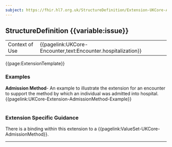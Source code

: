 ```yaml
---
subject: https://fhir.hl7.org.uk/StructureDefinition/Extension-UKCore-AdmissionMethod
---
```

## StructureDefinition {{variable:issue}}

<table id="addToTranspose">
<tr><td>Context of Use</td>
<td>{{pagelink:UKCore-Encounter,text:Encounter.hospitalization}}</td>
</tr>
</table>

{{page:ExtensionTemplate}}

<div id="Examples" class="tabcontent">
  <h3>Examples</h3>
  <b>Admission Method</b>- An example to illustrate the extension for an encounter to support the method by which an individual was admitted into hospital.<br>
  {{pagelink:UKCore-Extension-AdmissionMethod-Example}}
  <br><br>
</div>

<h3 id="guidance-admissionmethod">Extension Specific Guidance</h3>

There is a binding within this extension to a {{pagelink:ValueSet-UKCore-AdmissionMethod}}.

---